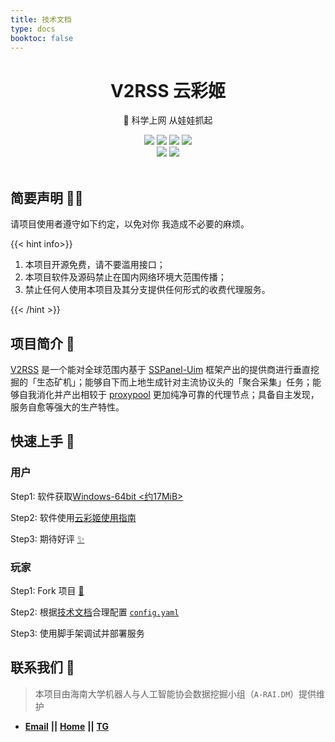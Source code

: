 ```yaml
---
title: 技术文档
type: docs
booktoc: false
---
```


<div align="center">
    <h1> V2RSS 云彩姬</h1>
    <p>🚀 科学上网 从娃娃抓起</p>
    <img src="https://img.shields.io/static/v1?message=reference&color=blue&style=for-the-badge&logo=micropython&label=python">
    <img src="https://img.shields.io/github/license/qin2dim/v2raycloudspider?style=for-the-badge">
	<a href="https://github.com/QIN2DIM/V2RayCloudSpider/releases"><img src="https://img.shields.io/github/downloads/qin2dim/v2raycloudspider/total?style=for-the-badge"></a>
	<a href="https://github.com/QIN2DIM/V2RayCloudSpider/releases"><img src="https://img.shields.io/github/v/release/qin2dim/v2raycloudspider?style=for-the-badge"></a>
	<br>
	<a href="https://github.com/QIN2DIM/V2RayCloudSpider"><img src="https://img.shields.io/github/stars/qin2dim/v2raycloudspider?style=social"></a>
	<a href = "https://t.me/joinchat/HlB9SQJubb5VmNU5"><img src="https://img.shields.io/static/v1?style=social&logo=telegram&label=chat&message=studio" ></a>
	<br>
	<br>
</div>


## **简要声明** 🧙‍♂️

请项目使用者遵守如下约定，以免对你 我造成不必要的麻烦。

{{< hint info>}}

1. 本项目开源免费，请不要滥用接口；
2. 本项目软件及源码禁止在国内网络环境大范围传播；
3. 禁止任何人使用本项目及其分支提供任何形式的收费代理服务。

{{< /hint >}}

## **项目简介** 👋

[V2RSS](https://github.com/QIN2DIM/V2RayCloudSpider) 是一个能对全球范围内基于 [SSPanel-Uim](https://github.com/Anankke/SSPanel-Uim) 框架产出的提供商进行垂直挖掘的「生态矿机」；能够自下而上地生成针对主流协议头的「聚合采集」任务；能够自我消化并产出相较于 [proxypool](https://github.com/zu1k/proxypool) 更加纯净可靠的代理节点；具备自主发现，服务自愈等强大的生产特性。

##  **快速上手** 🛴

### 用户

Step1: 软件获取[Windows-64bit <约17MiB>](https://github.com/QIN2DIM/V2RayCloudSpider/releases)

Step2: 软件使用[云彩姬使用指南](/docs/user/v2rss-cli/overview)

Step3: 期待好评 [✨](https://github.com/QIN2DIM/V2RayCloudSpider)

### 玩家

Step1: Fork 项目 [🥂](https://github.com/QIN2DIM/V2RayCloudSpider)

Step2: 根据[技术文档]()合理配置 [`config.yaml`](https://github.com/QIN2DIM/V2RayCloudSpider/blob/master/V2RaycSpider1225/src/config-sample.yaml) 

Step3: 使用脚手架调试并部署服务

 

## **联系我们** 📧

> 本项目由海南大学机器人与人工智能协会数据挖掘小组（`A-RAI.DM`）提供维护

- [**Email**](mailto:HainanU_arai@163.com?subject=GitHub-Issues) **||** [**Home**](https://a-rai.github.io/) **||** [**TG**](https://t.me/joinchat/HlB9SQJubb5VmNU5)

